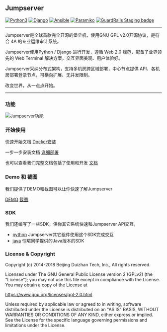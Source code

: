 ## Jumpserver

[![Python3](https://img.shields.io/badge/python-3.6-green.svg?style=plastic)](https://www.python.org/)
[![Django](https://img.shields.io/badge/django-1.11-brightgreen.svg?style=plastic)](https://www.djangoproject.com/)
[![Ansible](https://img.shields.io/badge/ansible-2.2.2.0-blue.svg?style=plastic)](https://www.ansible.com/)
[![Paramiko](https://img.shields.io/badge/paramiko-2.1.2-green.svg?style=plastic)](http://www.paramiko.org/) [![GuardRails Staging badge](https://badges.staging.guardrails.io/fictional-tribble/jumpserver--jumpserver.svg)](https://www.staging.guardrails.io)


----

Jumpserver是全球首款完全开源的堡垒机，使用GNU GPL v2.0开源协议，是符合 4A 的专业运维审计系统。

Jumpserver使用Python / Django 进行开发，遵循 Web 2.0 规范，配备了业界领先的 Web Terminal 解决方案，交互界面美观、用户体验好。

Jumpserver采纳分布式架构，支持多机房跨区域部署，中心节点提供 API，各机房部署登录节点，可横向扩展、无并发限制。

改变世界，从一点点开始。

----

### 功能

 ![Jumpserver功能](https://jumpserver-release.oss-cn-hangzhou.aliyuncs.com/Jumpserver13.jpg "Jumpserver功能")

### 开始使用

快速开始文档  [Docker安装](http://docs.jumpserver.org/zh/docs/dockerinstall.html)

一步一步安装文档 [详细部署](http://docs.jumpserver.org/zh/docs/step_by_step.html)

也可以查看我们完整文档包括了使用和开发 [文档](http://docs.jumpserver.org)

### Demo 和 截图

我们提供了DEMO和截图可以让你快速了解Jumpserver

[DEMO](http://demo.jumpserver.org)
[截图](http://docs.jumpserver.org/zh/docs/snapshot.html)

### SDK

我们还编写了一些SDK，供你其它系统快速和Jumpserver APi交互，

- [python](https://github.com/jumpserver/jumpserver-python-sdk) Jumpserver其它组件使用这个SDK完成交互
- [java](https://github.com/KaiJunYan/jumpserver-java-sdk.git) 恺珺同学提供的Java版本的SDK


### License & Copyright
Copyright (c) 2014-2018 Beijing Duizhan Tech, Inc., All rights reserved.

Licensed under The GNU General Public License version 2 (GPLv2)  (the "License"); you may not use this file except in compliance with the License. You may obtain a copy of the License at

https://www.gnu.org/licenses/gpl-2.0.html

Unless required by applicable law or agreed to in writing, software distributed under the License is distributed on an "AS IS" BASIS, WITHOUT WARRANTIES OR CONDITIONS OF ANY KIND, either express or implied. See the License for the specific language governing permissions and limitations under the License.
